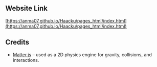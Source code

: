 ## Website Link
[https://anma07.github.io/Haacku/pages_html/index.html](https://anma07.github.io/Haacku/pages_html/index.html)

## Credits
- [Matter.js](https://brm.io/matter-js/) – used as a 2D physics engine for gravity, collisions, and interactions.
